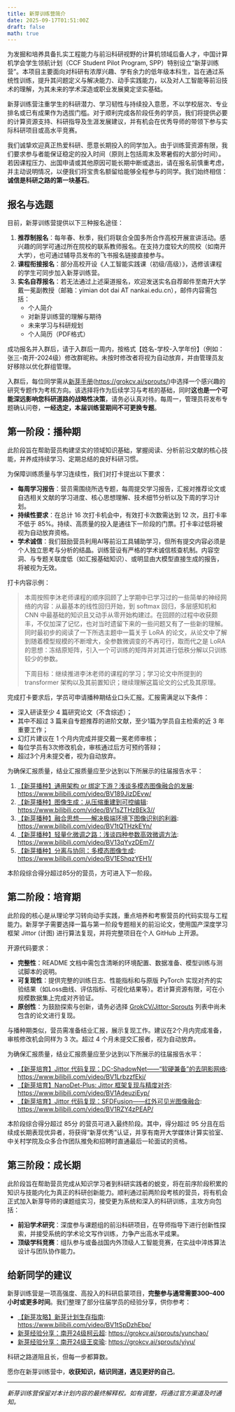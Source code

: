 ```yaml
---
title: 新芽训练营简介
date: 2025-09-17T01:51:00Z
draft: false
math: true
---
```


为发掘和培养具备扎实工程能力与前沿科研视野的计算机领域后备人才，中国计算机学会学生领航计划（CCF Student Pilot Program, SPP）特别设立“新芽训练营”。本项目主要面向对科研有浓厚兴趣、学有余力的低年级本科生，旨在通过系统性训练，提升其问题定义与解决能力、动手实践能力，以及对人工智能等前沿技术的理解，为其未来的学术深造或职业发展奠定坚实基础。

新芽训练营注重学生的科研潜力、学习韧性与持续投入意愿，不以学校层次、专业排名或已有成果作为选拔门槛。对于顺利完成各阶段任务的学员，我们将提供必要的计算资源支持、科研指导及生涯发展建议，并有机会在优秀导师的带领下参与实际科研项目或高水平竞赛。

我们诚挚欢迎真正热爱科研、愿意长期投入的同学加入。由于训练营资源有限，我们要求参与者能保证稳定的投入时间（原则上包括周末及寒暑假的大部分时间）。若因课程压力、出国申请或其他原因可能长期中断或退出，请在报名前慎重考虑，并主动说明情况，以便我们将宝贵名额留给能够全程参与的同学。我们始终相信：**诚信是科研之路的第一块基石**。

## 报名与选题

目前，新芽训练营提供以下三种报名途径：

1. **推荐制报名**：每年春、秋季，我们将联合全国多所合作高校开展宣讲活动。感兴趣的同学可通过所在院校的联系教师报名。在支持力度较大的院校（如南开大学），也可通过辅导员发布的飞书报名链接直接参与。
2. **课程衔接报名**：部分高校开设《人工智能实践课（初级/高级）》，选修该课程的学生可同步加入新芽训练营。
3. **实名自荐报名**：若无法通过上述渠道报名，欢迎发送实名自荐邮件至南开大学戴一冕副教授（邮箱：yimian dot dai AT nankai.edu.cn），邮件内容需包括：
	- 个人简介
    - 对新芽训练营的理解与期待
    - 未来学习与科研规划
    - 个人简历（PDF格式）

成功报名并入群后，请于入群后一周内，按格式【姓名-学校-入学年份】（例如：张三-南开-2024级）修改群昵称。未按时修改者将视为自动放弃，并由管理员友好移除以优化群组管理。

入群后，每位同学需从[新芽手册](https://grokcv.ai/sprouts/)(<https://grokcv.ai/sprouts/>)中选择一个感兴趣的研究专题作为考核方向。该选择将作为后续学习与考核的基础，同时**这也是一个可能深远影响您科研道路的战略性决策**，请务必认真对待。每周一，管理员将发布专题确认问卷，**一经选定，本届训练营期间不可更换专题**。

## 第一阶段：播种期

此阶段旨在帮助营员构建坚实的领域知识基础，掌握阅读、分析前沿文献的核心技能，并养成持续学习、定期总结的良好科研习惯。

为保障训练质量与学习连续性，我们对打卡提出以下要求：

- **每周学习报告**：营员需围绕所选专题，每周提交学习报告，汇报对推荐论文或自选相关文献的学习进度、核心思想理解、技术细节分析以及下周的学习计划。
- **持续性要求**：在总计 16 次打卡机会中，有效打卡次数需达到 12 次，且打卡率不低于 85%。持续、高质量的投入是通往下一阶段的门票。打卡率过低将被视为自动放弃资格。
- **学术诚信**：我们鼓励营员利用AI等前沿工具辅助学习，但所有提交内容必须是个人独立思考与分析的结晶。训练营设有严格的学术诚信核查机制。内容空洞、与专题关联度低（如汇报基础知识）、或明显由大模型直接生成的报告，将被视为无效。

打卡内容示例：

> 本周按照李沐老师课程的顺序回顾了上学期中已学习过的一些简单的神经网络的内容：从最基本的线性回归开始，到 softmax 回归，多层感知机和 CNN 中最基础的知识且又动手从零开始构建过。在回顾的过程中收获颇丰，不仅加深了记忆，也对当时遗留下来的一些问题又有了一些新的理解。同时最初步的阅读了一下所选主题中一篇关于 LoRA 的论文，从论文中了解到随着模型规模的不断增大，全参数微调变的不再可行，取而代之是 LoRA 的思想：冻结原矩阵，引入一个可训练的矩阵并对其进行低秩分解以只训练较少的参数。
>
> 下周目标：继续推进李沐老师的课程的学习；学习论文中所提到的 transformer 架构以及其前置知识；继续理解这篇论文的公式及其原理。

完成打卡要求后，学员可申请播种期结业口头汇报。汇报需满足以下条件：

- 深入研读至少 4 篇研究论文（不含综述）；
- 其中不超过 3 篇来自专题推荐的进阶文献，至少1篇为学员自主检索的近 3 年重要工作；
- 幻灯片建议在 1 个月内完成并提交戴一冕老师审核；
- 每位学员有3次修改机会，审核通过后方可预约答辩；
- 超过3个月未提交者，视为自动放弃。

为确保汇报质量，结业汇报质量应至少达到以下所展示的往届报告水平：

1. [【新芽播种】通用架构 or 绑定下游？浅谈多模态图像融合的发展](https://www.bilibili.com/video/BV189JizDEvw/): <https://www.bilibili.com/video/BV189JizDEvw/>
2. [【新芽播种】图像生成：从压缩重建到可控编辑](https://www.bilibili.com/video/BV1sZTHzBEk3/): <https://www.bilibili.com/video/BV1sZTHzBEk3//>
3. [【新芽播种】融合思想——解决极端环境下图像识别的利器](https://www.bilibili.com/video/BV1tQTHzkEYn/): <https://www.bilibili.com/video/BV1tQTHzkEYn/>
4. [【新芽播种】轻量化微调之路：浅谈四种参数高效微调方法](https://www.bilibili.com/video/BV13qYvzDEm7/): <https://www.bilibili.com/video/BV13qYvzDEm7/>
5. [【新芽播种】分离与协同：多模态图像生成](https://www.bilibili.com/video/BV1EShqzYEH1/): <https://www.bilibili.com/video/BV1EShqzYEH1/>

本阶段综合得分超过85分的营员，方可进入下一阶段。

## 第二阶段：培育期

此阶段的核心是从理论学习转向动手实践，重点培养和考察营员的代码实现与工程能力。新芽学子需要选择一篇与第一阶段专题相关的前沿论文，使用国产深度学习框架 Jittor (计图) 进行算法复现，并将完整项目在个人 GitHub 上开源。

开源代码要求：

- **完整性**：README 文档中需包含清晰的环境配置、数据准备、模型训练与测试脚本的说明。
- **可复现性**：提供完整的训练日志、性能指标和与原版 PyTorch 实现对齐的实验结果（如Loss曲线、评估指标、可视化结果等）。若计算资源有限，可在小规模数据集上完成对齐验证。
- **原创性**：为鼓励探索与创新，请务必选择 [GrokCV/Jittor-Sprouts](https://github.com/GrokCV/Jittor-Sprouts) 列表中尚未包含的论文进行复现。

与播种期类似，营员需准备结业汇报，展示复现工作。建议在2个月内完成准备，审核修改机会同样为 3 次。超过 4 个月未提交汇报者，视为自动放弃。

为确保汇报质量，结业汇报质量应至少达到以下所展示的往届报告水平：

- [【新芽培育】Jittor 代码复现：DC-ShadowNet——“软硬兼备”的去阴影网络](https://www.bilibili.com/video/BV1LrbzzfEkj/): <https://www.bilibili.com/video/BV1LrbzzfEkj/>
- [【新芽培育】NanoDet-Plus: Jittor 框架复现与精度对齐](https://www.bilibili.com/video/BV1AdeuziEyp/): <https://www.bilibili.com/video/BV1AdeuziEyp/>
- [【新芽培育】Jittor 代码复现：SFDFusion——红外可见光图像融合](https://www.bilibili.com/video/BV1RZY4zPEAP/): <https://www.bilibili.com/video/BV1RZY4zPEAP/>

本阶段综合得分超过 85分 的营员可进入最终阶段。其中，得分超过 95 分且在后续成长期表现优异者，将获得“新芽优秀”认证，并享有南开大学媒体计算实验室、中关村学院及众多合作团队推免和招聘时直通最后一轮面试的资格。

## 第三阶段：成长期

此阶段旨在帮助营员完成从知识学习者到科研实践者的蜕变，将在前序阶段积累的知识与技能内化为真正的科研创新能力。顺利通过前两阶段考核的营员，将有机会正式加入新芽导师的课题组实习，接受更为系统和深入的科研训练，主攻方向包括：

- **前沿学术研究**：深度参与课题组的前沿科研项目，在导师指导下进行创新性探索，并接受系统的学术论文写作训练，力争产出高水平成果。
- **顶级学科竞赛**：组队参与或备战国内外顶级人工智能竞赛，在实战中淬炼算法设计与团队协作能力。

## 给新同学的建议

新芽训练营是一项高强度、高投入的科研启蒙项目，**完整参与通常需要300–400小时或更多时间**。我们整理了部分往届学员的经验分享，供你参考：

- [【新芽攻略】新芽计划生存指南](https://www.bilibili.com/video/BV1tSpDzhEbp/): <https://www.bilibili.com/video/BV1tSpDzhEbp/>
- [新芽经验分享：南开24级柯云超](https://grokcv.ai/sprouts/yunchao/): <https://grokcv.ai/sprouts/yunchao/>
- [新芽经验分享：南开24级王奕瑜](https://grokcv.ai/sprouts/yiyu/): <https://grokcv.ai/sprouts/yiyu/>

科研之路道阻且长，但每一步都算数。

愿你在新芽训练营中，**收获知识，结识同道，遇见更好的自己**。

---

*新芽训练营保留对本计划内容的最终解释权。如有调整，将通过官方渠道及时通知。*
